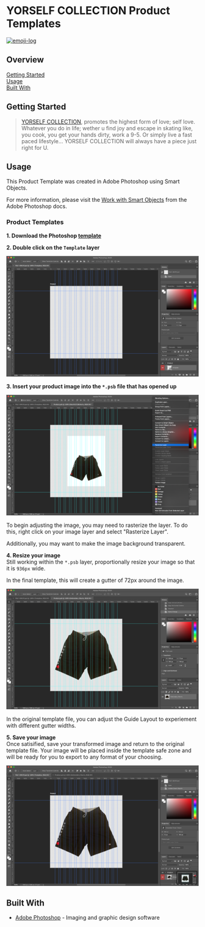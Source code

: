 # YORSELF COLLECTION Product Templates

[![emoji-log](https://cdn.rawgit.com/ahmadawais/stuff/ca97874/emoji-log/non-flat-round.svg)](https://github.com/ahmadawais/Emoji-Log/)

## Overview

[Getting Started](#getting-started)  
[Usage](#usage)  
[Built With](#built-with)

## Getting Started

> [YORSELF COLLECTION][1], promotes the highest form of love; self love. Whatever you
> do in life; wether u find joy and escape in skating like, you cook, you get
> your hands dirty, work a 9-5. Or simply live a fast paced lifestyle... YORSELF
> COLLECTION will always have a piece just right for U.

[1]: https://www.yorselfcollection.com/

## Usage

This Product Template was created in Adobe Photoshop using Smart Objects.

For more information, please visit the [Work with Smart Objects][1] from the
Adobe Photoshop docs.

[1]: https://helpx.adobe.com/photoshop/using/create-smart-objects.html

### Product Templates

**1. Download the Photoshop [template][1]**  

[1]: https://adobe.ly/2TSAArc

**2. **Double click** on the `Template` layer**  

![Download the template](docs/usage-2.png)

**3. Insert your product image into the `*.psb` file that has opened up**  

![Download the template](docs/usage-3.png)

To begin adjusting the image, you may need to rasterize the layer. To do this,
right click on your image layer and select "Rasterize Layer".

Additionally, you may want to make the image background transparent.

**4. Resize your image**  
Still working within the `*.psb` layer, proportionally resize your image so that
it is `936px` wide.

In the final template, this will create a gutter of 72px around the image.

![Download the template](docs/usage-4.png)

In the original template file, you can adjust the Guide Layout to experiement
with different gutter widths.

**5. Save your image**  
Once satisified, save your transformed image and return to the original template
file. Your image will be placed inside the template safe zone and will be ready
for you to export to any format of your choosing.

![Download the template](docs/usage-5.png)

## Built With

- [Adobe Photoshop][1] - Imaging and graphic design software

[1]: https://www.adobe.com/products/photoshop
